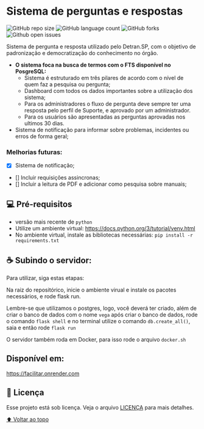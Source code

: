 # Sistema de perguntas e respostas



![GitHub repo size](https://img.shields.io/github/repo-size/alehkiz/Vega?style=for-the-badge)
![GitHub language count](https://img.shields.io/github/languages/count/alehkiz/Vega?style=for-the-badge)
![GitHub forks](https://img.shields.io/github/forks/count/alehkiz/Vega?style=for-the-badge)
![Github open issues](https://img.shields.io/github/issues/alehkiz/Vega?style=for-the-badge)


Sistema de pergunta e resposta utilizado pelo Detran.SP, com o objetivo de padronização e democratização do conhecimento no órgão. 

* **O sistema foca na busca de termos com o FTS disponível no PosgreSQL:**
  * Sistema é estruturado em três pilares de acordo com o nível de quem faz a pesquisa ou pergunta;
  * Dashboard com todos os dados importantes sobre a utilização dos sistema;
  * Para os administradores o fluxo de pergunta deve sempre ter uma resposta pelo perfil de Suporte, e aprovado por um administrador.
  * Para os usuários são apresentadas as perguntas aprovadas nos ultimos 30 dias.
* Sistema de notificação para informar sobre problemas, incidentes ou erros de forma geral;

### Melhorias futuras:

- [X] Sistema de notificação;
- [] Incluir requisições assincronas;
- [] Incluir a leitura de PDF e adicionar como pesquisa sobre manuais;

## 💻 Pré-requisitos

* versão mais recente de `python`
* Utilize um ambiente virtual: https://docs.python.org/3/tutorial/venv.html
* No ambiente virtual, instale as bibliotecas necessárias: `pip install -r requirements.txt`

## ☕ Subindo o servidor:

Para utilizar, siga estas etapas:

Na raiz do repositórico, inicie o ambiente virual e instale os pacotes necessários, e rode flask run.

Lembre-se que utilizamos o postgres, logo, você deverá ter criado, além de criar o banco de dados com o nome `vega` após criar o banco de dados, rode o comando `flask shell` e no terminal utilize o comando `db.create_all()`, saia e então rode `flask run`

O servidor também roda em Docker, para isso rode o arquivo `docker.sh`

## Disponível em:
https://facilitar.onrender.com

## 📝 Licença

Esse projeto está sob licença. Veja o arquivo [LICENÇA](LICENSE.md) para mais detalhes.

[⬆ Voltar ao topo](#Vega)<br>
